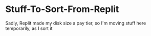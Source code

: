 # Stuff-To-Sort-From-Replit
Sadly, Replit made my disk size a pay tier, so I'm moving stuff here temporarily, as I sort it
